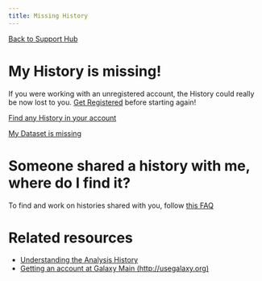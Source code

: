 ```yaml
---
title: Missing History
---
```

[Back to Support Hub](http://wiki.galaxyproject.org/support/)

# My History is missing!

If you were working with an unregistered account, the History could really be now lost to you. [Get Registered](/support/account) before starting again!

[Find any History in your account](https://training.galaxyproject.org/training-material/faqs/galaxy/histories_finding_histories.html)


[My Dataset is missing](https://training.galaxyproject.org/training-material/faqs/galaxy/datasets_finding_datasets.html)


# Someone shared a history with me, where do I find it?

To find and work on histories shared with you, follow [this FAQ](https://training.galaxyproject.org/training-material/faqs/galaxy/histories_shared.html) 

# Related resources

* [Understanding the Analysis History](/tutorials/histories/)
* [Getting an account at Galaxy Main (http://usegalaxy.org)](/support/account)
